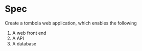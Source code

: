 # Spec

Create a tombola web application, which enables the following
1. A web front end
2. A API
3. A database

